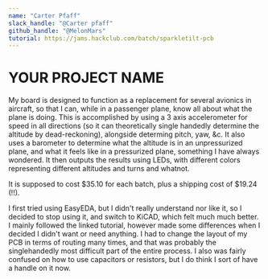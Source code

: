 ```yaml
---
name: "Carter Pfaff"
slack_handle: "@Carter pfaff"
github_handle: "@MelonMars"
tutorial: https://jams.hackclub.com/batch/sparkletilt-pcb
---
```


# YOUR PROJECT NAME

<!-- Describe your board in 2-3 sentences. What are you making? What will it do? -->
My board is designed to function as a replacement for several avionics in aircraft, so that I can, while in a passenger plane, know all about what the plane is doing. This is accomplished by using a 3 axis accelerometer for speed in all directions (so it can theoretically single handedly determine the altitude by dead-reckoning), alongside determing pitch, yaw, &c. It also uses a barometer to determine what the altitude is in an unpressurized plane, and what it feels like in a pressurized plane, something I have always wondered. It then outputs the results using LEDs, with different colors representing different altitudes and turns and whatnot.

<!-- How much is it going to cost? -->
It is supposed to cost $35.10 for each batch, plus a shipping cost of $19.24 (!!).

<!-- Tell us a little bit about your design process. What were some challenges? What helped? ***Totally optional*** -->
I first tried using EasyEDA, but I didn't really understand nor like it, so I decided to stop using it, and switch to KiCAD, which felt much much better. I mainly followed the linked tutorial, however made some differences when I decided I didn't want or need anything. I had to change the layout of my PCB in terms of routing many times, and that was probably the singlehandedly most difficult part of the entire process. I also was fairly confused on how to use capacitors or resistors, but I do think I sort of have a handle on it now.
